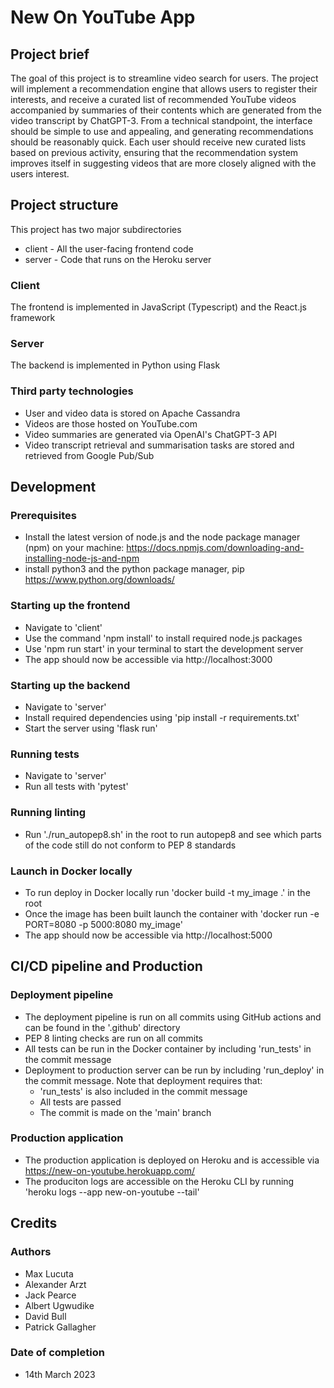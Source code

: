 # New On YouTube App

## Project brief
The goal of this project is to streamline video search for users. The project will implement a recommendation engine that allows users to register their interests, and receive a curated list of recommended YouTube videos accompanied by summaries of their contents which are generated from the video transcript by ChatGPT-3. From a technical standpoint, the interface should be simple to use and appealing, and generating recommendations should be reasonably quick. Each user should receive new curated lists based on previous activity, ensuring that the recommendation system improves itself in suggesting videos that are more closely aligned with the users interest.

## Project structure
This project has two major subdirectories
- client - All the user-facing frontend code
- server - Code that runs on the Heroku server

### Client
The frontend is implemented in JavaScript (Typescript) and the React.js framework

### Server
The backend is implemented in Python using Flask

### Third party technologies
- User and video data is stored on Apache Cassandra
- Videos are those hosted on YouTube.com
- Video summaries are generated via OpenAI's ChatGPT-3 API
- Video transcript retrieval and summarisation tasks are stored and retrieved from Google Pub/Sub

## Development

### Prerequisites
- Install the latest version of node.js and the node package manager (npm) on your machine: https://docs.npmjs.com/downloading-and-installing-node-js-and-npm
- install python3 and the python package manager, pip https://www.python.org/downloads/

### Starting up the frontend
- Navigate to 'client'
- Use the command 'npm install' to install required node.js packages
- Use 'npm run start' in your terminal to start the development server
- The app should now be accessible via http://localhost:3000

### Starting up the backend
- Navigate to 'server'
- Install required dependencies using 'pip install -r requirements.txt'
- Start the server using 'flask run'

### Running tests
- Navigate to 'server'
- Run all tests with 'pytest'

### Running linting
- Run './run_autopep8.sh' in the root to run autopep8 and see which parts of the code still do not conform to PEP 8 standards

### Launch in Docker locally
- To run deploy in Docker locally run 'docker build -t my_image .' in the root
- Once the image has been built launch the container with 'docker run -e PORT=8080 -p 5000:8080 my_image'
- The app should now be accessible via http://localhost:5000

## CI/CD pipeline and Production

### Deployment pipeline
- The deployment pipeline is run on all commits using GitHub actions and can be found in the '.github' directory
- PEP 8 linting checks are run on all commits
- All tests can be run in the Docker container by including 'run_tests' in the commit message
- Deployment to production server can be run by including 'run_deploy' in the commit message. Note that deployment requires that:
  - 'run_tests' is also included in the commit message
  - All tests are passed
  - The commit is made on the 'main' branch

### Production application
- The production application is deployed on Heroku and is accessible via https://new-on-youtube.herokuapp.com/
- The produciton logs are accessible on the Heroku CLI by running 'heroku logs --app new-on-youtube --tail'

## Credits

### Authors
- Max Lucuta
- Alexander Arzt
- Jack Pearce
- Albert Ugwudike
- David Bull
- Patrick Gallagher

### Date of completion
- 14th March 2023
